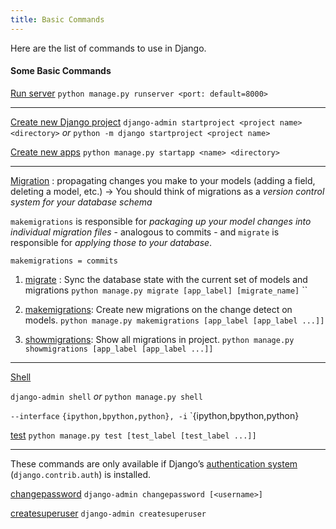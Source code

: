 ```yaml
---
title: Basic Commands
---
```


Here are the list of commands to use in Django.
#### Some Basic Commands

[Run server](https://docs.djangoproject.com/en/4.2/ref/django-admin/#runserver)
`python manage.py runserver <port: default=8000>`

----

[Create new Django project](https://docs.djangoproject.com/en/4.2/ref/django-admin/#startproject)
`django-admin startproject <project name> <directory>`
*or*
`python -m django startproject <project name>`

[Create new apps](https://docs.djangoproject.com/en/4.2/ref/django-admin/#startapp)
`python manage.py startapp <name> <directory>`

----

[Migration](https://docs.djangoproject.com/en/4.2/topics/migrations/) : propagating changes you make to your models (adding a field, deleting a model, etc.) -> You should think of migrations as a *version control system for your database schema*

`makemigrations` is responsible for *packaging up your model changes into individual migration files* - analogous to commits - and `migrate` is responsible for *applying those to your database*.

`makemigrations = commits` 

1. [migrate](https://docs.djangoproject.com/en/4.2/ref/django-admin/#migrate) : Sync the database state with the current set of models and migrations
`python manage.py migrate [app_label] [migrate_name]`
``
2. [makemigrations](https://docs.djangoproject.com/en/4.2/ref/django-admin/#makemigrations): Create new migrations on the change detect on models.
`python manage.py makemigrations [app_label [app_label ...]]`

3.  [showmigrations](https://docs.djangoproject.com/en/4.2/ref/django-admin/#showmigrations): Show all migrations in project.
``python manage.py showmigrations [app_label [app_label ...]]``

----

[Shell](https://docs.djangoproject.com/en/4.2/ref/django-admin/#shell)

``django-admin shell``
*or*
`python manage.py shell`

`--interface` `{ipython,bpython,python}, -i` `{ipython,bpython,python}

[test](https://docs.djangoproject.com/en/4.2/ref/django-admin/#test)
``python manage.py test [test_label [test_label ...]]``

----

These commands are only available if Django’s [authentication system](https://docs.djangoproject.com/en/4.2/topics/auth/) (`django.contrib.auth`) is installed.

[changepassword](https://docs.djangoproject.com/en/4.2/ref/django-admin/#changepassword)
``django-admin changepassword [<username>]``

[createsuperuser](https://docs.djangoproject.com/en/4.2/ref/django-admin/#createsuperuser)
`django-admin createsuperuser`